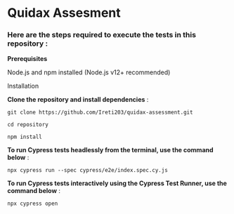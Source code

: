 # Quidax Assesment

### Here are the steps required to execute the tests in this repository :

**Prerequisites**

Node.js and npm installed (Node.js v12+ recommended)

Installation

**Clone the repository and install dependencies** :

`git clone https://github.com/Ireti203/quidax-assessment.git`

`cd repository`

`npm install`


**To run Cypress tests headlessly from the terminal, use the command below** :

`npx cypress run --spec cypress/e2e/index.spec.cy.js`

**To run Cypress tests interactively using the Cypress Test Runner, use the command below** :

`npx cypress open`

